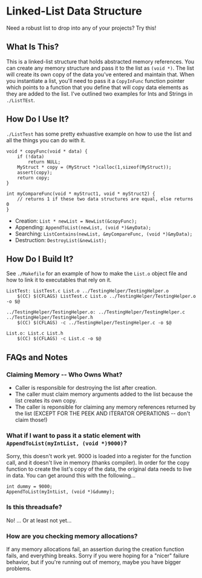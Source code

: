 # Linked-List Data Structure
Need a robust list to drop into any of your projects? Try this!

## What Is This?
This is a linked-list structure that holds abstracted memory references. You can create any memory structure and pass it to the list as `(void *)`. The list will create its own copy of the data you've entered and maintain that. When you instantiate a list, you'll need to pass it a `CopyInFunc` function pointer which points to a function that you define that will copy data elements as they are added to the list. I've outlined two examples for Ints and Strings in `./ListTEst`. 

## How Do I Use It?
`./ListTest` has some pretty exhuastive example on how to use the list and all the things you can do with it.

```
void * copyFunc(void * data) {
	if (!data)
		return NULL;
	MyStruct * copy = (MyStruct *)calloc(1,sizeof(MyStruct));
	assert(copy);
	return copy;
}
```

```
int myCompareFunc(void * myStruct1, void * myStruct2) {
	// returns 1 if these two data structures are equal, else returns 0
}
```

* Creation: `List * newList = NewList(&copyFunc);`
* Appending: `AppendToList(newList, (void *)&myData);`
* Searching: `ListContains(newList, &myCompareFunc, (void *)&myData);`
* Destruction: `DestroyList(&newList);`

## How Do I Build It?
See `./Makefile` for an example of how to make the `List.o` object file and how to link it to executables that rely on it.

```
ListTest: ListTest.c List.o ../TestingHelper/TestingHelper.o
	$(CC) $(CFLAGS) ListTest.c List.o ../TestingHelper/TestingHelper.o -o $@

../TestingHelper/TestingHelper.o: ../TestingHelper/TestingHelper.c ../TestingHelper/TestingHelper.h
	$(CC) $(CFLAGS) -c ../TestingHelper/TestingHelper.c -o $@

List.o: List.c List.h
	$(CC) $(CFLAGS) -c List.c -o $@
```

## FAQs and Notes
### Claiming Memory -- Who Owns What?
* Caller is responsible for destroying the list after creation.
* The caller must claim memory arguments added to the list because the list creates its own copy.
* The caller is reponsible for claiming any memory references returned by the list (EXCEPT FOR THE PEEK AND ITERATOR OPERATIONS -- don't claim those!)


### What if I want to pass it a static element with `AppendToList(myIntList, (void *)9000)`?
Sorry, this doesn't work yet. 9000 is loaded into a register for the function call, and it doesn't live in memory (thanks compiler). In order for the copy function to create the list's copy of the data, the original data needs to live in data.
You can get around this with the following...
```
int dummy = 9000;
AppendToList(myIntList, (void *)&dummy);
```

### Is this threadsafe?
No! ... Or at least not yet...

### How are you checking memory allocations?
If any memory allocations fail, an assertion during the creation function fails, and everything breaks. Sorry if you were hoping for a "nicer" failure behavior, but if you're running out of memory, maybe you have bigger problems.
